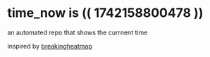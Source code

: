 # time_now is (( 1742158800478 ))

an automated repo that shows the currnent time

inspired by [breakingheatmap](https://github.com/breakingheatmap/breakingheatmap)